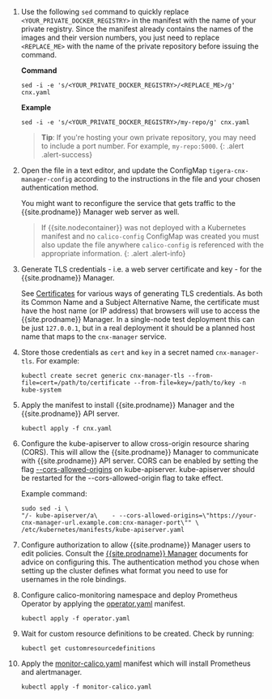 1. Use the following `sed` command to quickly replace `<YOUR_PRIVATE_DOCKER_REGISTRY>`
   in the manifest with the name of your private registry. Since the manifest 
   already contains the names of the images and their version numbers, you
   just need to replace `<REPLACE_ME>` with the name of the private
   repository before issuing the command.

   **Command**
   ```shell
   sed -i -e 's/<YOUR_PRIVATE_DOCKER_REGISTRY>/<REPLACE_ME>/g' cnx.yaml
   ```
   
   **Example**

   ```shell
   sed -i -e 's/<YOUR_PRIVATE_DOCKER_REGISTRY>/my-repo/g' cnx.yaml
   ```
   
   > **Tip**: If you're hosting your own private repository, you may need to include
   > a port number. For example, `my-repo:5000`.
   {: .alert .alert-success}

1. Open the file in a text editor, and update the ConfigMap `tigera-cnx-manager-config`
   according to the instructions in the file and your chosen authentication method.

   You might want to reconfigure the service that gets traffic to the {{site.prodname}} Manager
   web server as well.

   > If {{site.nodecontainer}} was not deployed with a Kubernetes manifest and
   > no `calico-config` ConfigMap was created you must also update the file
   > anywhere `calico-config` is referenced with the appropriate information.
   {: .alert .alert-info}

1. Generate TLS credentials - i.e. a web server certificate and key - for the
   {{site.prodname}} Manager.

   See
   [Certificates](https://kubernetes.io/docs/concepts/cluster-administration/certificates/)
   for various ways of generating TLS credentials.  As both its Common Name and
   a Subject Alternative Name, the certificate must have the host name (or IP
   address) that browsers will use to access the {{site.prodname}} Manager.  In a single-node
   test deployment this can be just `127.0.0.1`, but in a real deployment it
   should be a planned host name that maps to the `cnx-manager` service.

1. Store those credentials as `cert` and `key` in a secret named
   `cnx-manager-tls`.  For example:

   ```
   kubectl create secret generic cnx-manager-tls --from-file=cert=/path/to/certificate --from-file=key=/path/to/key -n kube-system
   ```

1. Apply the manifest to install {{site.prodname}} Manager and the {{site.prodname}} API server.

   ```
   kubectl apply -f cnx.yaml
   ```

1. Configure the kube-apiserver to allow
   cross-origin resource sharing (CORS). This will allow the {{site.prodname}} Manager to communicate with {{site.prodname}} API server. CORS can be enabled by setting the flag [--cors-allowed-origins](https://kubernetes.io/docs/reference/generated/kube-apiserver/) on kube-apiserver. kube-apiserver should be restarted for the --cors-allowed-origin flag to take effect.

   Example command:
   ```
   sudo sed -i \
   "/- kube-apiserver/a\    - --cors-allowed-origins=\"https://your-cnx-manager-url.example.com:cnx-manager-port\"" \
   /etc/kubernetes/manifests/kube-apiserver.yaml
   ```

1. Configure authorization to allow {{site.prodname}} Manager users to edit policies.  Consult the
   [{{site.prodname}} Manager]({{site.baseurl}}/{{page.version}}/reference/cnx/rbac-tiered-policies)
   documents for advice on configuring this.  The authentication method you
   chose when setting up the cluster defines what format you need to use for
   usernames in the role bindings.

1. Configure calico-monitoring namespace and deploy Prometheus Operator by
  applying the [operator.yaml]({{site.baseurl}}/{{page.version}}/getting-started/kubernetes/installation/hosted/cnx/1.7/operator.yaml) manifest.

   ```
   kubectl apply -f operator.yaml
   ```

1. Wait for custom resource definitions to be created. Check by running:

   ```
   kubectl get customresourcedefinitions
   ```

1. Apply the [monitor-calico.yaml]({{site.baseurl}}/{{page.version}}/getting-started/kubernetes/installation/hosted/cnx/1.7/monitor-calico.yaml) manifest which will
  install Prometheus and alertmanager.

   ```
   kubectl apply -f monitor-calico.yaml
   ```
